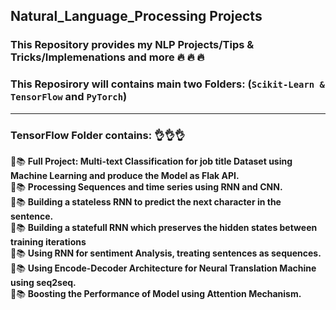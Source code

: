 ## Natural_Language_Processing Projects
### This Repository provides my NLP Projects/Tips & Tricks/Implemenations and more  :fire: :fire: :fire:

### This Reposirory will contains main two Folders: (`Scikit-Learn & TensorFlow` and `PyTorch`)

---------------------------------------------------

### TensorFlow Folder contains: 👌👌👌
:pencil::books: __Full Project: Multi-text Classification for job title Dataset using Machine Learning and produce the Model as Flak API.__  <br />
:pencil::books: __Processing Sequences and time series using RNN and CNN.__ <br />
:pencil::books: __Building a stateless RNN to predict the next character in the sentence.__  <br />
:pencil::books: __Building a statefull RNN which preserves the hidden states between training iterations__  <br />
:pencil::books: __Using RNN for sentiment Analysis, treating sentences as sequences.__ <br />
:pencil::books: __Using Encode-Decoder Architecture for Neural Translation Machine using seq2seq.__ <br />
:pencil::books: __Boosting the Performance of Model using Attention Mechanism.__ <br />

